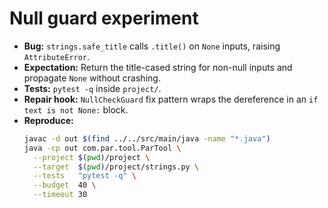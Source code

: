 # Null guard experiment

- **Bug:** `strings.safe_title` calls `.title()` on `None` inputs, raising `AttributeError`.
- **Expectation:** Return the title-cased string for non-null inputs and propagate `None` without crashing.
- **Tests:** `pytest -q` inside `project/`.
- **Repair hook:** `NullCheckGuard` fix pattern wraps the dereference in an `if text is not None:` block.
- **Reproduce:**
  ```bash
  javac -d out $(find ../../src/main/java -name "*.java")
  java -cp out com.par.tool.ParTool \
    --project $(pwd)/project \
    --target  $(pwd)/project/strings.py \
    --tests   "pytest -q" \
    --budget  40 \
    --timeout 30
  ```
